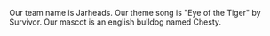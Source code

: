 Our team name is Jarheads. Our theme song is "Eye of the Tiger" by Survivor. Our mascot is an english bulldog named Chesty.

